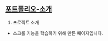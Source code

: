 # <h2><a href="http://rlaghwns.dothome.co.kr/bandai/bandai/index.html" title="포트폴리오_홈페이지">포트폴리오-소개</a></h2>
1. 프로젝트 소개
* 스크롤 기능을 학습하기 위해 만든 페이지입니다.

